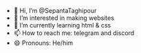 - 👋 Hi, I’m @SepantaTaghipour
- 👀 I’m interested in making websites 
- 🌱 I’m currently learning html & css
- 📫 How to reach me: telegram and discord
- 😄 Pronouns: He/him

<!---
SepantaTaghipour/SepantaTaghipour is a ✨ special ✨ repository because its `README.md` (this file) appears on your GitHub profile.
You can click the Preview link to take a look at your changes.
--->
